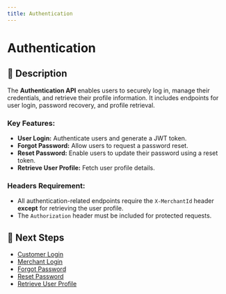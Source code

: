 ```yaml
---
title: Authentication
---
```


# Authentication

## 📌 Description
The **Authentication API** enables users to securely log in, manage their credentials, and retrieve their profile information. It includes endpoints for user login, password recovery, and profile retrieval.

### **Key Features:**
- **User Login:** Authenticate users and generate a JWT token.
- **Forgot Password:** Allow users to request a password reset.
- **Reset Password:** Enable users to update their password using a reset token.
- **Retrieve User Profile:** Fetch user profile details.

### **Headers Requirement:**
- All authentication-related endpoints require the `X-MerchantId` header **except** for retrieving the user profile.
- The `Authorization` header must be included for protected requests.

## 🔗 Next Steps
- [Customer Login](./login-as-customer.md)
- [Merchant Login](./login-as-store-owner.md)
- [Forgot Password](./forgot-password.md)
- [Reset Password](./reset-password.md)
- [Retrieve User Profile](./user-profile.md)